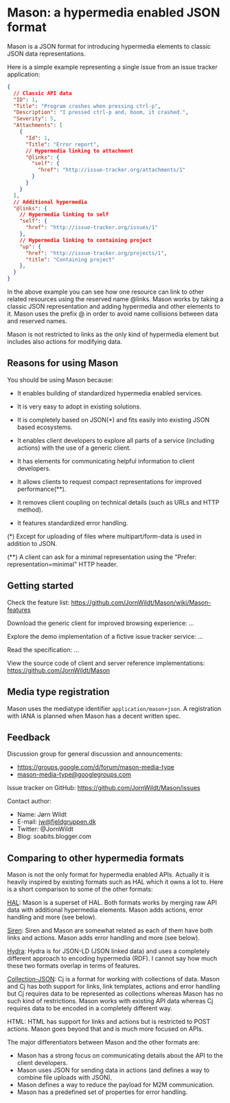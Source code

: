 # Mason: a hypermedia enabled JSON format

Mason is a JSON format for introducing hypermedia elements to classic JSON data representations. 

Here is a simple example representing a single issue from an issue tracker application:

```json
{
  // Classic API data
  "ID": 1,
  "Title": "Program crashes when pressing ctrl-p",
  "Description": "I pressed ctrl-p and, boom, it crashed.",
  "Severity": 5,
  "Attachments": [
    {
      "Id": 1,
      "Title": "Error report",
      // Hypermedia linking to attachment
      "@links": {
        "self": {
          "href": "http://issue-tracker.org/attachments/1"
        }
      }
    }
  ],
  // Additional hypermedia
  "@links": {
    // Hypermedia linking to self
    "self": {
      "href": "http://issue-tracker.org/issues/1"
    },
    // Hypermedia linking to containing project
    "up": {
      "href": "http://issue-tracker.org/projects/1",
      "title": "Containing project"
    },
  }
}
```

In the above example you can see how one resource can link to other related resources using the reserved name @links. Mason works by taking a classic JSON representation and adding hypermedia and other elements to it. Mason uses the prefix @ in order to avoid name collisions between data and reserved names.

Mason is not restricted to links as the only kind of hypermedia element but includes also actions for modifying data.


## Reasons for using Mason

You should be using Mason because:

- It enables building of standardized hypermedia enabled services.

- It is very easy to adopt in existing solutions.

- It is completely based on JSON(*) and fits easily into existing JSON based ecosystems.

- It enables client developers to explore all parts of a service (including actions) with the use of a generic client.

- It has elements for communicating helpful information to client developers.

- It allows clients to request compact representations for improved performance(**).

- It removes client coupling on technical details (such as URLs and HTTP method).

- It features standardized error handling.

(*) Except for uploading of files where multipart/form-data is used in addition to JSON.

(**) A client can ask for a minimal representation using the "Prefer: representation=minimal" HTTP header.


## Getting started

Check the feature list: https://github.com/JornWildt/Mason/wiki/Mason-features

Download the generic client for improved browsing experience: ...

Explore the demo implementation of a fictive issue tracker service: ...

Read the specification: ...

View the source code of client and server reference implementations: https://github.com/JornWildt/Mason


## Media type registration

Mason uses the mediatype identifier `application/mason+json`. A registration with IANA is planned when Mason has a decent written spec.


## Feedback

Discussion group for general discussion and announcements:
- https://groups.google.com/d/forum/mason-media-type
- mason-media-type@googlegroups.com

Issue tracker on GitHub: https://github.com/JornWildt/Mason/issues

Contact author: 
- Name: Jørn Wildt
- E-mail: jw@fjeldgruppen.dk
- Twitter: @JornWildt
- Blog: soabits.blogger.com


## Comparing to other hypermedia formats

Mason is not the only format for hypermedia enabled APIs. Actually it is heavily inspired by existing formats such as HAL which it owns a lot to. Here is a short comparison to some of the other formats:

[HAL](http://tools.ietf.org/html/draft-kelly-json-hal-06): Mason is a superset of HAL. Both formats works by merging raw API data with additional hypermedia elements. Mason adds actions, error handling and more (see below).

[Siren](https://github.com/kevinswiber/siren): Siren and Mason are somewhat related as each of them have both links and actions. Mason adds error handling and more (see below).

[Hydra](http://www.markus-lanthaler.com/hydra/): Hydra is for JSON-LD (JSON linked data) and uses a completely different approach to encoding hypermedia (RDF). I cannot say how much these two formats overlap in terms of features.

[Collection-JSON](http://amundsen.com/media-types/collection/): Cj is a format for working with collections of data. Mason and Cj has both support for links, link templates, actions and error handling but Cj requires data to be represented as collections whereas Mason has no such kind of restrictions. Mason works with existing API data whereas Cj requires data to be encoded in a completely different way.

HTML: HTML has support for links and actions but is restricted to POST actions. Mason goes beyond that and is much more focused on APIs.

The major differentiators between Mason and the other formats are:

- Mason has a strong focus on communicating details about the API to the client developers.
- Mason uses JSON for sending data in actions (and defines a way to combine file uploads with JSON).
- Mason defines a way to reduce the payload for M2M communication.
- Mason has a predefined set of properties for error handling.
